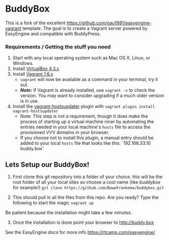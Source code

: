 # BuddyBox

This is a fork of the excellent https://github.com/gau1991/easyengine-vagrant template. The goal is to create a Vagrant server powered by EasyEngine and compatible with BuddyPress.

### Requirements / Getting the stuff you need

1. Start with any local operating system such as Mac OS X, Linux, or Windows.
1. Install [VirtualBox 4.3.x](https://www.virtualbox.org/wiki/Downloads)
1. Install [Vagrant 1.6.x](http://www.vagrantup.com/downloads.html)
    * `vagrant` will now be available as a command in your terminal, try it out.
    * ***Note:*** If Vagrant is already installed, use `vagrant -v` to check the version. You may want to consider upgrading if a much older version is in use.
1. Install the [vagrant-hostsupdater](https://github.com/cogitatio/vagrant-hostsupdater) plugin with `vagrant plugin install vagrant-hostsupdater`
    * Note: This step is not a requirement, though it does make the process of starting up a virtual machine nicer by automating the entries needed in your local machine's `hosts` file to access the provisioned VVV domains in your browser.
    * If you choose not to install this plugin, a manual entry should be added to your local `hosts` file that looks like this: `192.168.33.10  buddy.box'


## Lets Setup our BuddyBox!
 
1. First clone this git repository into a folder of your choice. this will be the root folder of all your local sites so choose a cool name (like *buddybox* for example!) `git clone https://github.com/BoweFrankema/buddybox.git`

2. This should pull in all the files from this repo. Are you ready? Type the following to start the magic `vagrant up`

Be patient because the installation might take a few minutes.

3. Once the installation is done point your browser to http://buddy.box


See the EasyEngine docs for more info https://rtcamp.com/easyengine/
